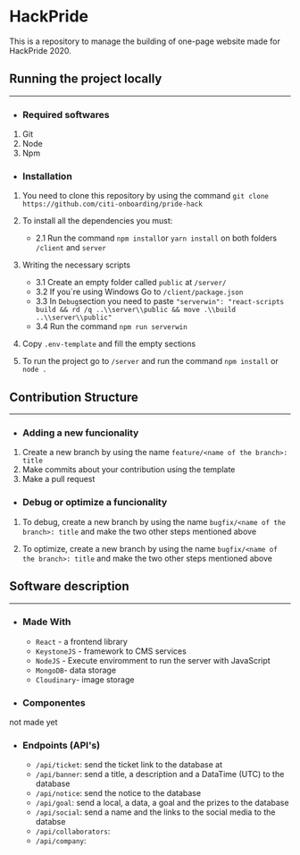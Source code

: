 # HackPride
This is a repository to manage the building of one-page website made for HackPride 2020.

## Running the project locally
***
* ### Required softwares
1. Git
2. Node
3. Npm

* ### Installation
1. You need to clone this repository by using the command `git clone https://github.com/citi-onboarding/pride-hack`

2. To install all the dependencies you must:
   - 2.1 Run the command `npm install`or `yarn install` on both folders `/client` and `server`

3. Writing the necessary scripts
   - 3.1 Create an empty folder called `public` at `/server/`
   - 3.2 If you´re using Windows Go to `/client/package.json`
   - 3.3 In `Debug`section you need to paste `"serverwin": "react-scripts build && rd /q ..\\server\\public && move .\\build ..\\server\\public"`
   - 3.4 Run the command `npm run serverwin`

4. Copy `.env-template` and fill the empty sections

5. To run the project go to `/server` and run the command `npm install` or `node .`

## Contribution Structure
***
* ### Adding a new funcionality
1. Create a new branch by using the name `feature/<name of the branch>: title`
2. Make commits about your contribution using the template 
3. Make a pull request

* ### Debug or optimize a funcionality
1. To debug, create a new branch by using the name `bugfix/<name of the branch>: title` and make the two other steps mentioned above

2. To optimize, create a new branch by using the name `bugfix/<name of the branch>: title` and make the two other steps mentioned above

## Software description
***
* ### Made With
    - `React` - a frontend library
    - `KeystoneJS` - framework to CMS services
    - `NodeJS` - Execute enviromment to run the server with JavaScript
    - `MongoDB`- data storage 
    - `Cloudinary`- image storage

* ### Componentes
not made yet

* ### Endpoints (API's)
   - `/api/ticket`: send the ticket link to the database at
   - `/api/banner`: send a title, a description and a DataTime (UTC) to the database
   - `/api/notice`: send the notice to the database
   - `/api/goal`: send a local, a data, a goal and the prizes to the database
   - `/api/social`: send a name and the links to the social media to the databse
   - `/api/collaborators`: 
   - `/api/company`: 